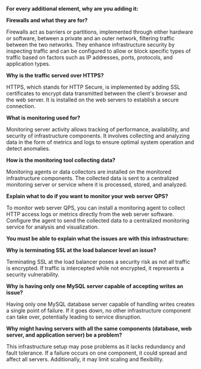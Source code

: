 **For every additional element, why are you adding it:**

**Firewalls and what they are for?**

Firewalls act as barriers or partitions, implemented through either hardware or software, between a private and an outer network, filtering traffic between the two networks. They enhance infrastructure security by inspecting traffic and can be configured to allow or block specific types of traffic based on factors such as IP addresses, ports, protocols, and application types.

**Why is the traffic served over HTTPS?**

HTTPS, which stands for HTTP Secure, is implemented by adding SSL certificates to encrypt data transmitted between the client's browser and the web server. It is installed on the web servers to establish a secure connection.

**What is monitoring used for?**

Monitoring server activity allows tracking of performance, availability, and security of infrastructure components. It involves collecting and analyzing data in the form of metrics and logs to ensure optimal system operation and detect anomalies.

**How is the monitoring tool collecting data?**

Monitoring agents or data collectors are installed on the monitored infrastructure components. The collected data is sent to a centralized monitoring server or service where it is processed, stored, and analyzed.

**Explain what to do if you want to monitor your web server QPS?**

To monitor web server QPS, you can install a monitoring agent to collect HTTP access logs or metrics directly from the web server software. Configure the agent to send the collected data to a centralized monitoring service for analysis and visualization.

**You must be able to explain what the issues are with this infrastructure:**

**Why is terminating SSL at the load balancer level an issue?**

Terminating SSL at the load balancer poses a security risk as not all traffic is encrypted. If traffic is intercepted while not encrypted, it represents a security vulnerability.

**Why is having only one MySQL server capable of accepting writes an issue?**

Having only one MySQL database server capable of handling writes creates a single point of failure. If it goes down, no other infrastructure component can take over, potentially leading to service disruption.

**Why might having servers with all the same components (database, web server, and application server) be a problem?**

This infrastructure setup may pose problems as it lacks redundancy and fault tolerance. If a failure occurs on one component, it could spread and affect all servers. Additionally, it may limit scaling and flexibility.